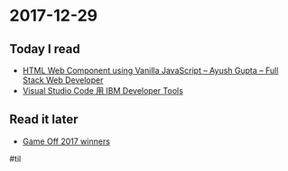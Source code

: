 # 2017-12-29

## Today I read

* [HTML Web Component using Vanilla JavaScript – Ayush Gupta – Full Stack Web Developer](https://ayushgp.github.io/html-web-components-using-vanilla-js/)
* [Visual Studio Code 用 IBM Developer Tools](https://console.bluemix.net/docs/cli/ibm-dev-tools-for-vscode.html)

## Read it later

* [Game Off 2017 winners](https://github.com/blog/2483-game-off-2017-winners)

#til
